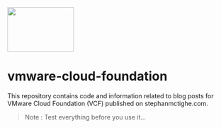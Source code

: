 <img src="https://user-images.githubusercontent.com/65562694/214610879-fab5f713-ca99-47aa-80ae-9edafef42bc1.png" style="width:150px;height:100px;">


# vmware-cloud-foundation
This repository contains code and information related to blog posts for VMware Cloud Foundation (VCF) published on stephanmctighe.com.

> Note : Test everything before you use it...
